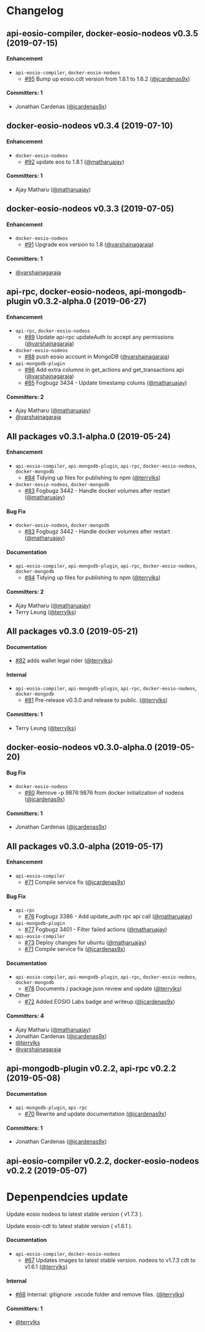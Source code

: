 # Changelog

## api-eosio-compiler, docker-eosio-nodeos v0.3.5 (2019-07-15)

#### Enhancement
* `api-eosio-compiler`, `docker-eosio-nodeos`
  * [#95](https://github.com/EOSIO/eosio-toppings/pull/95) Bump up eosio.cdt version from 1.6.1 to 1.6.2 ([@jcardenas9x](https://github.com/jcardenas9x))

#### Committers: 1
- Jonathan Cardenas ([@jcardenas9x](https://github.com/jcardenas9x))

## docker-eosio-nodeos v0.3.4 (2019-07-10)

#### Enhancement
* `docker-eosio-nodeos`
  * [#92](https://github.com/EOSIO/eosio-toppings/pull/92) update eos to 1.8.1 ([@matharuajay](https://github.com/matharuajay))

#### Committers: 1
- Ajay Matharu ([@matharuajay](https://github.com/matharuajay))

## docker-eosio-nodeos v0.3.3 (2019-07-05)

#### Enhancement
* `docker-eosio-nodeos`
  * [#91](https://github.com/EOSIO/eosio-toppings/pull/91) Upgrade eos version to 1.8 ([@varshajnagaraja](https://github.com/varshajnagaraja))

#### Committers: 1
- [@varshajnagaraja](https://github.com/varshajnagaraja)


## api-rpc, docker-eosio-nodeos, api-mongodb-plugin v0.3.2-alpha.0 (2019-06-27)

#### Enhancement
* `api-rpc`, `docker-eosio-nodeos`
  * [#89](https://github.com/EOSIO/eosio-toppings/pull/89) Update api-rpc updateAuth to accept any permissions ([@varshajnagaraja](https://github.com/varshajnagaraja))
* `docker-eosio-nodeos`
  * [#88](https://github.com/EOSIO/eosio-toppings/pull/88) push eosio account in MongoDB ([@varshajnagaraja](https://github.com/varshajnagaraja))
* `api-mongodb-plugin`
  * [#86](https://github.com/EOSIO/eosio-toppings/pull/86) Add extra columns in get_actions and get_transactions api ([@varshajnagaraja](https://github.com/varshajnagaraja))
  * [#85](https://github.com/EOSIO/eosio-toppings/pull/85) Fogbugz 3434 - Update timestamp colums ([@matharuajay](https://github.com/matharuajay))

#### Committers: 2
- Ajay Matharu ([@matharuajay](https://github.com/matharuajay))
- [@varshajnagaraja](https://github.com/varshajnagaraja)

## All packages v0.3.1-alpha.0 (2019-05-24)

#### Enhancement
* `api-eosio-compiler`, `api-mongodb-plugin`, `api-rpc`, `docker-eosio-nodeos`, `docker-mongodb`
  * [#84](https://github.com/EOSIO/eosio-toppings/pull/84) Tidying up files for publishing to npm ([@terrylks](https://github.com/terrylks))
* `docker-eosio-nodeos`, `docker-mongodb`
  * [#83](https://github.com/EOSIO/eosio-toppings/pull/83) Fogbugz 3442 - Handle docker volumes after restart  ([@matharuajay](https://github.com/matharuajay))

#### Bug Fix
* `docker-eosio-nodeos`, `docker-mongodb`
  * [#83](https://github.com/EOSIO/eosio-toppings/pull/83) Fogbugz 3442 - Handle docker volumes after restart  ([@matharuajay](https://github.com/matharuajay))

#### Documentation
* `api-eosio-compiler`, `api-mongodb-plugin`, `api-rpc`, `docker-eosio-nodeos`, `docker-mongodb`
  * [#84](https://github.com/EOSIO/eosio-toppings/pull/84) Tidying up files for publishing to npm ([@terrylks](https://github.com/terrylks))

#### Committers: 2
- Ajay Matharu ([@matharuajay](https://github.com/matharuajay))
- Terry Leung ([@terrylks](https://github.com/terrylks))

## All packages v0.3.0 (2019-05-21)

#### Documentation
* [#82](https://github.com/EOSIO/eosio-toppings/pull/82) adds wallet legal rider ([@terrylks](https://github.com/terrylks))

#### Internal
* `api-eosio-compiler`, `api-mongodb-plugin`, `api-rpc`, `docker-eosio-nodeos`, `docker-mongodb`
  * [#81](https://github.com/EOSIO/eosio-toppings/pull/81) Pre-release v0.3.0 and release to public. ([@terrylks](https://github.com/terrylks))

#### Committers: 1
- Terry Leung ([@terrylks](https://github.com/terrylks))

## docker-eosio-nodeos v0.3.0-alpha.0 (2019-05-20)

#### Bug Fix
* `docker-eosio-nodeos`
  * [#80](https://github.com/EOSIO/eosio-toppings/pull/80) Remove -p 9876:9876 from docker initialization of nodeos ([@jcardenas9x](https://github.com/jcardenas9x))

#### Committers: 1
- Jonathan Cardenas ([@jcardenas9x](https://github.com/jcardenas9x))

## All packages v0.3.0-alpha (2019-05-17)

#### Enhancement
* `api-eosio-compiler`
  * [#71](https://github.com/EOSIO/eosio-toppings/pull/71) Compile service fix ([@jcardenas9x](https://github.com/jcardenas9x))

#### Bug Fix
* `api-rpc`
  * [#76](https://github.com/EOSIO/eosio-toppings/pull/76) Fogbugz 3386 - Add update_auth rpc api call ([@matharuajay](https://github.com/matharuajay))
* `api-mongodb-plugin`
  * [#77](https://github.com/EOSIO/eosio-toppings/pull/77) Fogbugz 3401 - Filter failed actions ([@matharuajay](https://github.com/matharuajay))
* `api-eosio-compiler`
  * [#73](https://github.com/EOSIO/eosio-toppings/pull/73) Deploy changes for ubuntu ([@matharuajay](https://github.com/matharuajay))
  * [#71](https://github.com/EOSIO/eosio-toppings/pull/71) Compile service fix ([@jcardenas9x](https://github.com/jcardenas9x))

#### Documentation
* `api-eosio-compiler`, `api-mongodb-plugin`, `api-rpc`, `docker-eosio-nodeos`, `docker-mongodb`
  * [#78](https://github.com/EOSIO/eosio-toppings/pull/78) Documents / package.json review and update ([@terrylks](https://github.com/terrylks))
* Other
  * [#72](https://github.com/EOSIO/eosio-toppings/pull/72) Added EOSIO Labs badge and writeup ([@jcardenas9x](https://github.com/jcardenas9x))

#### Committers: 4
- Ajay Matharu ([@matharuajay](https://github.com/matharuajay))
- Jonathan Cardenas ([@jcardenas9x](https://github.com/jcardenas9x))
- [@terrylks](https://github.com/terrylks)
- [@varshajnagaraja](https://github.com/varshajnagaraja)

## api-mongodb-plugin v0.2.2, api-rpc v0.2.2 (2019-05-08)

#### Documentation
* `api-mongodb-plugin`, `api-rpc`
  * [#70](https://github.com/EOSIO/eosio-toppings/pull/70) Rewrite and update documentation ([@jcardenas9x](https://github.com/jcardenas9x))

#### Committers: 1
- Jonathan Cardenas ([@jcardenas9x](https://github.com/jcardenas9x))

## api-eosio-compiler v0.2.2, docker-eosio-nodeos v0.2.2 (2019-05-07)

# Depenpendcies update

Update eosio nodeos to latest stable version ( v1.7.3 ).

Update eosio-cdt to latest stable version ( v1.6.1 ).

#### Documentation
* `api-eosio-compiler`, `docker-eosio-nodeos`
  * [#67](https://github.com/EOSIO/eosio-toppings/pull/67)  Updates images to latest stable version. nodeos to v1.7.3 cdt to v1.6.1 ([@terrylks](https://github.com/terrylks))

#### Internal
* [#68](https://github.com/EOSIO/eosio-toppings/pull/68) Internal: gitignore .vscode folder and remove files. ([@terrylks](https://github.com/terrylks))

#### Committers: 1
- [@terrylks](https://github.com/terrylks)
